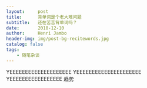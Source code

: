 ```yaml
---
layout:     post
title:      背单词是个老大难问题
subtitle:   还在苦苦背单词吗？
date:       2018-12-10
author:     Henri Jambo
header-img: img/post-bg-recitewords.jpg
catalog: false
tags:
    - 随笔杂谈
---
```



YEEEEEEEEEEEEEEEEEEEE
YEEEEEEEEEEEEEEEEEEEEE
YEEEEEEEEEEEEEEEEE
趋势
